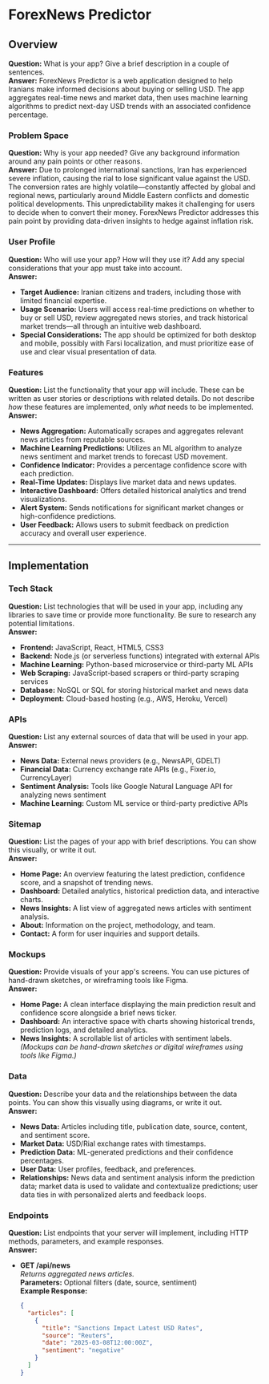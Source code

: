 # ForexNews Predictor

## Overview

**Question:** What is your app? Give a brief description in a couple of sentences.  
**Answer:** ForexNews Predictor is a web application designed to help Iranians make informed decisions about buying or selling USD. The app aggregates real-time news and market data, then uses machine learning algorithms to predict next-day USD trends with an associated confidence percentage.

### Problem Space

**Question:** Why is your app needed? Give any background information around any pain points or other reasons.  
**Answer:** Due to prolonged international sanctions, Iran has experienced severe inflation, causing the rial to lose significant value against the USD. The conversion rates are highly volatile—constantly affected by global and regional news, particularly around Middle Eastern conflicts and domestic political developments. This unpredictability makes it challenging for users to decide when to convert their money. ForexNews Predictor addresses this pain point by providing data-driven insights to hedge against inflation risk.

### User Profile

**Question:** Who will use your app? How will they use it? Add any special considerations that your app must take into account.  
**Answer:**  
- **Target Audience:** Iranian citizens and traders, including those with limited financial expertise.  
- **Usage Scenario:** Users will access real-time predictions on whether to buy or sell USD, review aggregated news stories, and track historical market trends—all through an intuitive web dashboard.  
- **Special Considerations:** The app should be optimized for both desktop and mobile, possibly with Farsi localization, and must prioritize ease of use and clear visual presentation of data.

### Features

**Question:** List the functionality that your app will include. These can be written as user stories or descriptions with related details. Do not describe _how_ these features are implemented, only _what_ needs to be implemented.  
**Answer:**  
- **News Aggregation:** Automatically scrapes and aggregates relevant news articles from reputable sources.  
- **Machine Learning Predictions:** Utilizes an ML algorithm to analyze news sentiment and market trends to forecast USD movement.  
- **Confidence Indicator:** Provides a percentage confidence score with each prediction.  
- **Real-Time Updates:** Displays live market data and news updates.  
- **Interactive Dashboard:** Offers detailed historical analytics and trend visualizations.  
- **Alert System:** Sends notifications for significant market changes or high-confidence predictions.  
- **User Feedback:** Allows users to submit feedback on prediction accuracy and overall user experience.

---

## Implementation

### Tech Stack

**Question:** List technologies that will be used in your app, including any libraries to save time or provide more functionality. Be sure to research any potential limitations.  
**Answer:**  
- **Frontend:** JavaScript, React, HTML5, CSS3  
- **Backend:** Node.js (or serverless functions) integrated with external APIs  
- **Machine Learning:** Python-based microservice or third-party ML APIs  
- **Web Scraping:** JavaScript-based scrapers or third-party scraping services  
- **Database:** NoSQL or SQL for storing historical market and news data  
- **Deployment:** Cloud-based hosting (e.g., AWS, Heroku, Vercel)

### APIs

**Question:** List any external sources of data that will be used in your app.  
**Answer:**  
- **News Data:** External news providers (e.g., NewsAPI, GDELT)  
- **Financial Data:** Currency exchange rate APIs (e.g., Fixer.io, CurrencyLayer)  
- **Sentiment Analysis:** Tools like Google Natural Language API for analyzing news sentiment  
- **Machine Learning:** Custom ML service or third-party predictive APIs

### Sitemap

**Question:** List the pages of your app with brief descriptions. You can show this visually, or write it out.  
**Answer:**  
- **Home Page:** An overview featuring the latest prediction, confidence score, and a snapshot of trending news.  
- **Dashboard:** Detailed analytics, historical prediction data, and interactive charts.  
- **News Insights:** A list view of aggregated news articles with sentiment analysis.  
- **About:** Information on the project, methodology, and team.  
- **Contact:** A form for user inquiries and support details.

### Mockups

**Question:** Provide visuals of your app's screens. You can use pictures of hand-drawn sketches, or wireframing tools like Figma.  
**Answer:**  
- **Home Page:** A clean interface displaying the main prediction result and confidence score alongside a brief news ticker.  
- **Dashboard:** An interactive space with charts showing historical trends, prediction logs, and detailed analytics.  
- **News Insights:** A scrollable list of articles with sentiment labels.  
*(Mockups can be hand-drawn sketches or digital wireframes using tools like Figma.)*

### Data

**Question:** Describe your data and the relationships between the data points. You can show this visually using diagrams, or write it out.  
**Answer:**  
- **News Data:** Articles including title, publication date, source, content, and sentiment score.  
- **Market Data:** USD/Rial exchange rates with timestamps.  
- **Prediction Data:** ML-generated predictions and their confidence percentages.  
- **User Data:** User profiles, feedback, and preferences.  
- **Relationships:** News data and sentiment analysis inform the prediction data; market data is used to validate and contextualize predictions; user data ties in with personalized alerts and feedback loops.

### Endpoints

**Question:** List endpoints that your server will implement, including HTTP methods, parameters, and example responses.  
**Answer:**  
- **GET /api/news**  
  *Returns aggregated news articles.*  
  **Parameters:** Optional filters (date, source, sentiment)  
  **Example Response:**
  ```json
  {
    "articles": [
      {
        "title": "Sanctions Impact Latest USD Rates",
        "source": "Reuters",
        "date": "2025-03-08T12:00:00Z",
        "sentiment": "negative"
      }
    ]
  }
